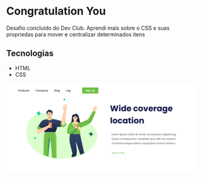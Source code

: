 <h1>Congratulation You</h1>
<p>Desafio concluido do Dev Club. Aprendi mais sobre o CSS e suas propriedas para mover e centralizar determinados itens</p>
<h2>Tecnologias</h2>
<ul>
  <li>HTML</li>
  <li>CSS</li>
</ul>
<img src="https://github.com/helioborges164/congratulation-you/blob/main/assets/desktop.png?raw=true">
